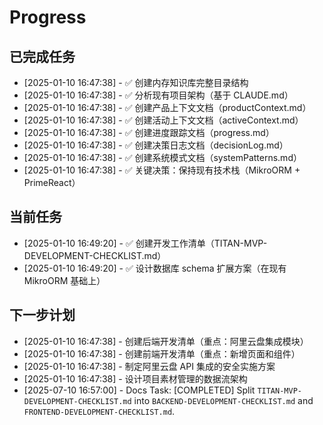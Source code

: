 # Progress

## 已完成任务
* [2025-01-10 16:47:38] - ✅ 创建内存知识库完整目录结构
* [2025-01-10 16:47:38] - ✅ 分析现有项目架构（基于 CLAUDE.md）
* [2025-01-10 16:47:38] - ✅ 创建产品上下文文档（productContext.md）
* [2025-01-10 16:47:38] - ✅ 创建活动上下文文档（activeContext.md）
* [2025-01-10 16:47:38] - ✅ 创建进度跟踪文档（progress.md）
* [2025-01-10 16:47:38] - ✅ 创建决策日志文档（decisionLog.md）
* [2025-01-10 16:47:38] - ✅ 创建系统模式文档（systemPatterns.md）
* [2025-01-10 16:47:38] - ✅ 关键决策：保持现有技术栈（MikroORM + PrimeReact）

## 当前任务
* [2025-01-10 16:49:20] - ✅ 创建开发工作清单（TITAN-MVP-DEVELOPMENT-CHECKLIST.md）
* [2025-01-10 16:49:20] - ✅ 设计数据库 schema 扩展方案（在现有 MikroORM 基础上）

## 下一步计划
* [2025-01-10 16:47:38] - 创建后端开发清单（重点：阿里云盘集成模块）
* [2025-01-10 16:47:38] - 创建前端开发清单（重点：新增页面和组件）
* [2025-01-10 16:47:38] - 制定阿里云盘 API 集成的安全实施方案
* [2025-01-10 16:47:38] - 设计项目素材管理的数据流架构
* [2025-07-10 16:57:00] - Docs Task: [COMPLETED] Split `TITAN-MVP-DEVELOPMENT-CHECKLIST.md` into `BACKEND-DEVELOPMENT-CHECKLIST.md` and `FRONTEND-DEVELOPMENT-CHECKLIST.md`.